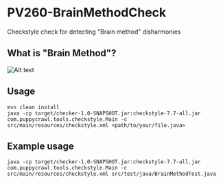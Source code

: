 # PV260-BrainMethodCheck
Checkstyle check for detecting "Brain method" disharmonies

## What is "Brain Method"?

![Alt text](https://preview.ibb.co/dzECtF/brain_method.png)

## Usage

```shell
mvn clean install
java -cp target/checker-1.0-SNAPSHOT.jar:checkstyle-7.7-all.jar com.puppycrawl.tools.checkstyle.Main -c src/main/resources/checkstyle.xml <path/to/your/file.java>
```

## Example usage

```shell
java -cp target/checker-1.0-SNAPSHOT.jar:checkstyle-7.7-all.jar com.puppycrawl.tools.checkstyle.Main -c src/main/resources/checkstyle.xml src/test/java/BrainMethodTest.java 
```
